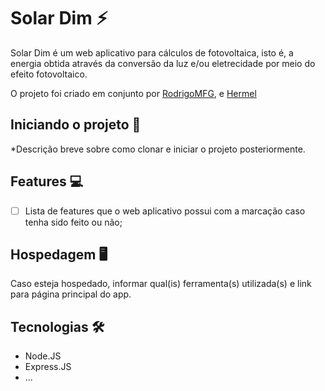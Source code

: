 # Solar Dim ⚡

Solar Dim é um web aplicativo para cálculos de fotovoltaica, isto é, a energia obtida através da conversão da luz e/ou eletrecidade por meio do efeito fotovoltaico.

O projeto foi criado em conjunto por [RodrigoMFG](https://github.com/RodrigoMFG), []() e [Hermel](https://github.com/H3rmel)

## Iniciando o projeto 🚀

*Descrição breve sobre como clonar e iniciar o projeto posteriormente.

## Features 💻

- [ ] Lista de features que o web aplicativo possui com a marcação caso tenha sido feito ou não;

## Hospedagem 🖥️

Caso esteja hospedado, informar qual(is) ferramenta(s) utilizada(s) e link para página principal do app.

## Tecnologias 🛠️

- Node.JS
- Express.JS
- ...
